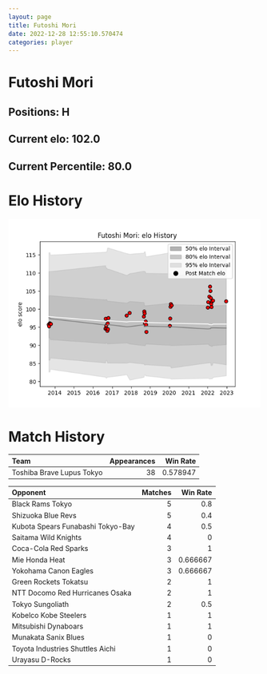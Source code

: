 ```yaml
---  
layout: page  
title: Futoshi Mori  
date: 2022-12-28 12:55:10.570474  
categories: player  
---
```

# Futoshi Mori

## Positions: H

## Current elo: 102.0

## Current Percentile: 80.0

# Elo History


![elo history](history_FutoshiMori.png)
# Match History


| Team                      |   Appearances |   Win Rate |
|:--------------------------|--------------:|-----------:|
| Toshiba Brave Lupus Tokyo |            38 |   0.578947 |

| Opponent                          |   Matches |   Win Rate |
|:----------------------------------|----------:|-----------:|
| Black Rams Tokyo                  |         5 |   0.8      |
| Shizuoka Blue Revs                |         5 |   0.4      |
| Kubota Spears Funabashi Tokyo-Bay |         4 |   0.5      |
| Saitama Wild Knights              |         4 |   0        |
| Coca-Cola Red Sparks              |         3 |   1        |
| Mie Honda Heat                    |         3 |   0.666667 |
| Yokohama Canon Eagles             |         3 |   0.666667 |
| Green Rockets Tokatsu             |         2 |   1        |
| NTT Docomo Red Hurricanes Osaka   |         2 |   1        |
| Tokyo Sungoliath                  |         2 |   0.5      |
| Kobelco Kobe Steelers             |         1 |   1        |
| Mitsubishi Dynaboars              |         1 |   1        |
| Munakata Sanix Blues              |         1 |   0        |
| Toyota Industries Shuttles Aichi  |         1 |   0        |
| Urayasu D-Rocks                   |         1 |   0        |